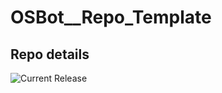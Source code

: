 # OSBot__Repo_Template

## Repo details

![Current Release](https://img.shields.io/badge/release-v0.3.1-blue)
